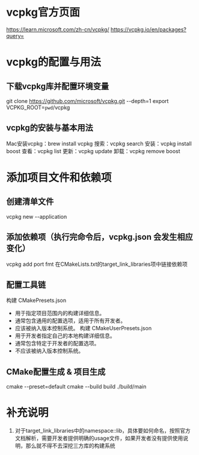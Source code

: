 # vcpkg官方页面
https://learn.microsoft.com/zh-cn/vcpkg/
https://vcpkg.io/en/packages?query=

# vcpkg的配置与用法
## 下载vcpkg库并配置环境变量
git clone https://github.com/microsoft/vcpkg.git --depth=1
export VCPKG_ROOT=`pwd`/vcpkg

## vcpkg的安装与基本用法
Mac安装vcpkg：brew install vcpkg
搜索：vcpkg search <library>
安装：vcpkg install boost
查看：vcpkg list
更新：vcpkg update
卸载：vcpkg remove boost

# 添加项目文件和依赖项
## 创建清单文件
vcpkg new --application

## 添加依赖项（执行完命令后，vcpkg.json 会发生相应变化）
vcpkg add port fmt
在CMakeLists.txt的target_link_libraries项中链接依赖项

## 配置工具链
构建 CMakePresets.json
* 用于指定项目范围内的构建详细信息。
* 通常包含通用的配置选项，适用于所有开发者。
* 应该被纳入版本控制系统。
构建 CMakeUserPresets.json
* 用于开发者指定自己的本地构建详细信息。
* 通常包含特定于开发者的配置选项。
* 不应该被纳入版本控制系统。

## CMake配置生成 & 项目生成
cmake --preset=default
cmake --build build
./build/main

# 补充说明
1. 对于target_link_libraries中的namespace::lib，具体要如何命名，按照官方文档解析，需要开发者提供明确的usage文件，如果开发者没有提供使用说明，那么就不得不去深挖三方库的构建系统
